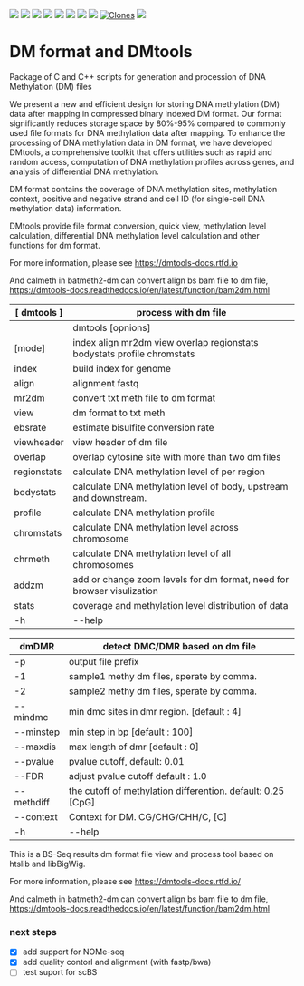 <p align="left">
  <a href="https://dmtools-docs.rtfd.io" target="_blank"><img src="https://img.shields.io/badge/docs-8A2BE2?link=https%3A%2F%2Fdmtools-docs.rtfd.io"></a>
  <a href="https://github.com/ZhouQiangwei/dmtools/releases"><img src="https://img.shields.io/github/v/release/ZhouQiangwei/dmtools"></a>
  <img src="https://img.shields.io/github/license/ZhouQiangwei/dmtools">
  <img src="https://img.shields.io/github/stars/ZhouQiangwei/dmtools">
  <a href="https://github.com/ZhouQiangwei/dmtools/issues"><img src="https://img.shields.io/github/issues/ZhouQiangwei/dmtools?color=red"></a>
  <img src="https://img.shields.io/github/forks/ZhouQiangwei/dmtools?color=teal">

  <img src="https://img.shields.io/github/downloads/ZhouQiangwei/dmtools/total">
  <img src="https://img.shields.io/github/watchers/ZhouQiangwei/dmtools">
  <a href='https://github.com/ZhouQiangwei/dmtools'><img alt='Clones' src='https://img.shields.io/badge/dynamic/json?color=success&label=Clone&query=count&url=https://gist.githubusercontent.com/ZhouQiangwei/6f7019fe4f7d99f0eb0af4dd610a51db/raw/clone.json&logo=github'></a>
  <a href="https://dmtools-docs.rtfd.io"><img src="https://hits.seeyoufarm.com/api/count/incr/badge.svg?url=https%3A%2F%2Fgithub.com%2FZhouQiangwei%2Fdmtools&count_bg=%2379C83D&title_bg=%23555555&icon=coffeescript.svg&icon_color=%23E7E7E7&title=views&edge_flat=false"/></a>
</p>


# DM format and DMtools

Package of C and C++ scripts for generation and procession of DNA Methylation (DM) files

We present a new and efficient design for storing DNA methylation (DM) data after mapping in compressed binary indexed DM format. Our format significantly reduces storage space by 80%-95% compared to commonly used file formats for DNA methylation data after mapping. To enhance the processing of DNA methylation data in DM format, we have developed DMtools, a comprehensive toolkit that offers utilities such as rapid and random access, computation of DNA methylation profiles across genes, and analysis of differential DNA methylation.

DM format contains the coverage of DNA methylation sites, methylation context, positive and negative strand and cell ID (for single-cell DNA methylation data) information. 

DMtools provide file format conversion, quick view, methylation level calculation, differential DNA methylation level calculation and other functions for dm format.

For more information, please see https://dmtools-docs.rtfd.io

And calmeth in batmeth2-dm can convert align bs bam file to dm file, https://dmtools-docs.readthedocs.io/en/latest/function/bam2dm.html


| [ dmtools ]         | process with dm file                                                    |
|---------------------|--------------------------------------------------------------------------|
|                     | dmtools <mode> [opnions]                                                 |
| [mode]              | index align mr2dm view overlap regionstats bodystats profile chromstats |
| index               | build index for genome                                                  |
| align               | alignment fastq                                                         |
| mr2dm               | convert txt meth file to dm format                                      |
| view                | dm format to txt meth                                                   |
| ebsrate             | estimate bisulfite conversion rate                                      |
| viewheader          | view header of dm file                                                  |
| overlap             | overlap cytosine site with more than two dm files                       |
| regionstats         | calculate DNA methylation level of per region                            |
| bodystats           | calculate DNA methylation level of body, upstream and downstream.        |
| profile             | calculate DNA methylation profile                                        |
| chromstats          | calculate DNA methylation level across chromosome                        |
| chrmeth             | calculate DNA methylation level of all chromosomes                       |
| addzm               | add or change zoom levels for dm format, need for browser visulization   |
| stats               | coverage and methylation level distribution of data                      |
| -h|--help                                                                                      |

| dmDMR               | detect DMC/DMR based on dm file                                         |
|---------------------|--------------------------------------------------------------------------|
| -p                  | output file prefix                                                       |
| -1                  | sample1 methy dm files, sperate by comma.                               |
| -2                  | sample2 methy dm files, sperate by comma.                               |
| --mindmc            | min dmc sites in dmr region. [default : 4]                               |
| --minstep           | min step in bp [default : 100]                                           |
| --maxdis            | max length of dmr [default : 0]                                          |
| --pvalue            | pvalue cutoff, default: 0.01                                             |
| --FDR               | adjust pvalue cutoff default : 1.0                                       |
| --methdiff          | the cutoff of methylation differention. default: 0.25 [CpG]              |
| --context           | Context for DM. CG/CHG/CHH/C, [C]                                        |
| -h|--help                                                                                      | 


This is a BS-Seq results dm format file view and process tool based on htslib and libBigWig.

For more information, please see https://dmtools-docs.rtfd.io/ 

And calmeth in batmeth2-dm can convert align bs bam file to dm file, https://dmtools-docs.readthedocs.io/en/latest/function/bam2dm.html

### next steps
- [x] add support for NOMe-seq
- [x] add quality contorl and alignment (with fastp/bwa)
- [ ] test suport for scBS
